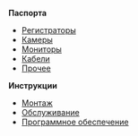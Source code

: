 <!-- _sidebar.md -->

**Паспорта**

- [Регистраторы](/passports/pages/mdvrs/mdvrs.md)
- [Камеры](/passports/pages/cameras/cameras.md)
- [Мониторы](/passports/pages/screens/screens.md)
- [Кабели](/passports/pages/cables/cables.md)
- [Прочее](/passports/pages/other/other.md)

**Инструкции**

- [Монтаж](/instructions/pages/instalation/instalation.md)
- [Обслуживание](/instructions/pages/service/service.md)
- [Программное обеспечение](/instructions/pages/software/software.md)
